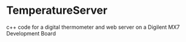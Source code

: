 # TemperatureServer
c++ code for a digital thermometer and web server on a Digilent MX7 Development Board
